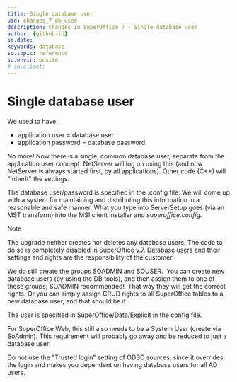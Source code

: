 ```yaml
---
title: Single database user
uid: changes_7_db_user
description: Changes in SuperOffice 7 - Single database user
author: {github-id}
so.date:
keywords: database
so.topic: reference
so.envir: onsite
# so.client: 
---
```


# Single database user

We used to have:

* application user = database user
* application password = database password.

No more! Now there is a single, common database user, separate from the application user concept. NetServer will log on using this (and now NetServer is always started first, by all applications). Other code (C++) will "inherit" the settings.

The database user/password is specified in the .config file. We will come up with a system for maintaining and distributing this information in a reasonable and safe manner. What you type into ServerSetup goes (via an MST transform) into the MSI client installer and *superoffice.config*.

> [!NOTE]
> The upgrade neither creates nor deletes any database users. The code to do so is completely disabled in SuperOffice v.7. Database users and their settings and rights are the responsibility of the customer.

We do still create the groups SOADMIN and SOUSER.  You can create new database users (by using the DB tools), and then assign them to one of these groups; SOADMIN recommended!  That way they will get the correct rights. Or you can simply assign CRUD rights to all SuperOffice tables to a new database user, and that should be it.

The user is specified in SuperOffice/Data/Explicit in the config file.

For SuperOffice Web, this still also needs to be a System User (create via SoAdmin). This requirement will probably go away and be reduced to just a database user.

Do not use the "Trusted login" setting of ODBC sources, since it overrides the login and makes you dependent on having database users for all AD users.
